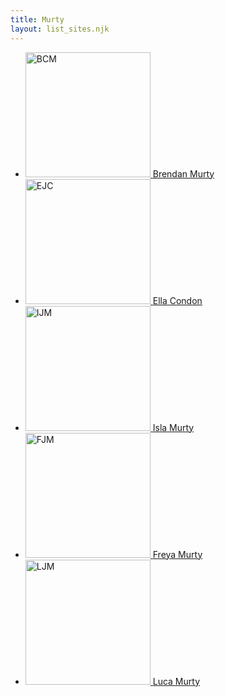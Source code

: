 ```yaml
---
title: Murty
layout: list_sites.njk
---
```


<ul class="sites">
  <li class="first">
    <a href="https://murty.au/brendan">
      <img height="200" width="200" src="/images/brendan/brendan-murty-2021.jpeg" alt="BCM" title="Visit Brendan Murty's website">
      <span>Brendan Murty</span>
    </a>
  </li>
  <li>
    <a href="https://ellacondon.com/">
      <img height="200" width="200" src="/images/ella/ella_condon.jpg" alt="EJC" title="Visit Ella Condon's website">
      <span>Ella Condon</span>
    </a>
  </li>
  <li>
    <a href="https://murty.au/isla">
      <img height="200" width="200" src="/images/isla/isla-murty.jpg" alt="IJM" title="Visit Isla Murty's website">
      <span>Isla Murty</span>
    </a>
  </li>
  <li>
    <a href="https://murty.au/freya">
      <img height="200" width="200" src="/images/freya/freya-murty.jpg" alt="FJM" title="Visit Freya Murty's website">
      <span>Freya Murty</span>
    </a>
  </li>
  <li>
    <a href="https://murty.au/luca">
      <img height="200" width="200" src="/images/luca/luca-murty.jpg" alt="LJM" title="Visit Luca Murty's website">
      <span>Luca Murty</span>
    </a>
  </li>
</ul>
